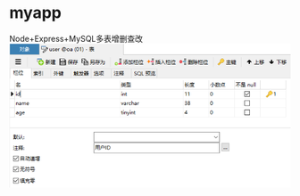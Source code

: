 # myapp
Node+Express+MySQL多表增删查改
![userID](https://github.com/Jerrymouse0/myapp/blob/master/public/images/1.png)
